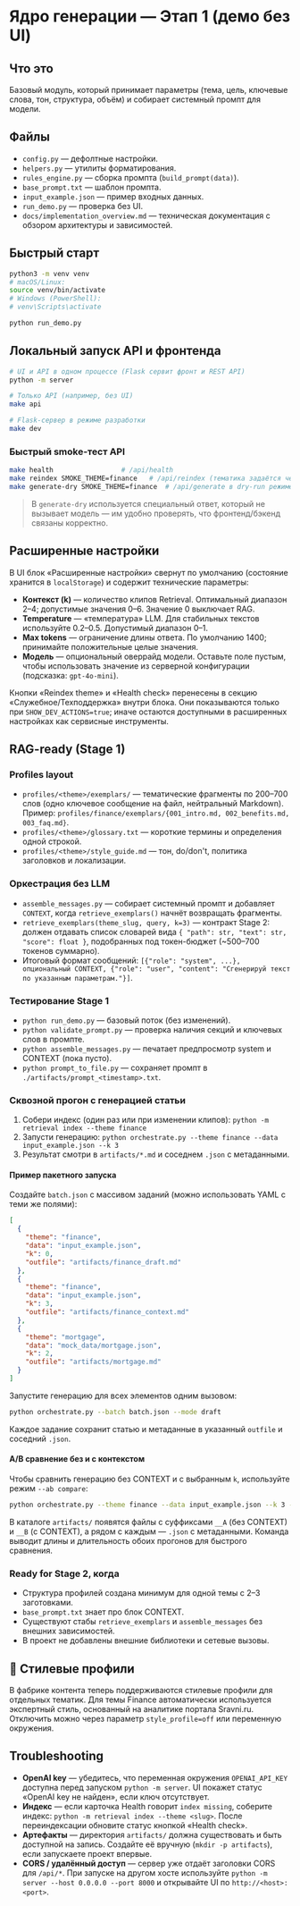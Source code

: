# Ядро генерации — Этап 1 (демо без UI)

## Что это
Базовый модуль, который принимает параметры (тема, цель, ключевые слова, тон, структура, объём)
и собирает системный промпт для модели.

## Файлы
- `config.py` — дефолтные настройки.
- `helpers.py` — утилиты форматирования.
- `rules_engine.py` — сборка промпта (`build_prompt(data)`).
- `base_prompt.txt` — шаблон промпта.
- `input_example.json` — пример входных данных.
- `run_demo.py` — проверка без UI.
- `docs/implementation_overview.md` — техническая документация с обзором архитектуры и зависимостей.

## Быстрый старт
```bash
python3 -m venv venv
# macOS/Linux:
source venv/bin/activate
# Windows (PowerShell):
# venv\Scripts\activate

python run_demo.py

```

## Локальный запуск API и фронтенда

```bash
# UI и API в одном процессе (Flask сервит фронт и REST API)
python -m server

# Только API (например, без UI)
make api

# Flask-сервер в режиме разработки
make dev
```

### Быстрый smoke-тест API

```bash
make health                 # /api/health
make reindex SMOKE_THEME=finance   # /api/reindex (тематика задаётся через SMOKE_THEME)
make generate-dry SMOKE_THEME=finance  # /api/generate в dry-run режиме
```

> В `generate-dry` используется специальный ответ, который не вызывает модель — им удобно проверять, что фронтенд/бэкенд связаны корректно.

## Расширенные настройки

В UI блок «Расширенные настройки» свернут по умолчанию (состояние хранится в `localStorage`) и содержит технические параметры:

- **Контекст (k)** — количество клипов Retrieval. Оптимальный диапазон 2–4; допустимые значения 0–6. Значение 0 выключает RAG.
- **Temperature** — «температура» LLM. Для стабильных текстов используйте 0.2–0.5. Допустимый диапазон 0–1.
- **Max tokens** — ограничение длины ответа. По умолчанию 1400; принимайте положительные целые значения.
- **Модель** — опциональный оверрайд модели. Оставьте поле пустым, чтобы использовать значение из серверной конфигурации (подсказка: `gpt-4o-mini`).

Кнопки «Reindex theme» и «Health check» перенесены в секцию «Служебное/Техподдержка» внутри блока. Они показываются только при `SHOW_DEV_ACTIONS=true`; иначе остаются доступными в расширенных настройках как сервисные инструменты.

## RAG-ready (Stage 1)

### Profiles layout
- `profiles/<theme>/exemplars/` — тематические фрагменты по 200–700 слов (одно ключевое сообщение на файл, нейтральный Markdown). Пример: `profiles/finance/exemplars/{001_intro.md, 002_benefits.md, 003_faq.md}`.
- `profiles/<theme>/glossary.txt` — короткие термины и определения одной строкой.
- `profiles/<theme>/style_guide.md` — тон, do/don't, политика заголовков и локализации.

### Оркестрация без LLM
- `assemble_messages.py` — собирает системный промпт и добавляет `CONTEXT`, когда `retrieve_exemplars()` начнёт возвращать фрагменты.
- `retrieve_exemplars(theme_slug, query, k=3)` — контракт Stage 2: должен отдавать список словарей вида `{ "path": str, "text": str, "score": float }`, подобранных под токен-бюджет (~500–700 токенов суммарно).
- Итоговый формат сообщений: `[{"role": "system", ...}, опциональный CONTEXT, {"role": "user", "content": "Сгенерируй текст по указанным параметрам."}]`.

### Тестирование Stage 1
- `python run_demo.py` — базовый поток (без изменений).
- `python validate_prompt.py` — проверка наличия секций и ключевых слов в промпте.
- `python assemble_messages.py` — печатает предпросмотр system и CONTEXT (пока пусто).
- `python prompt_to_file.py` — сохраняет промпт в `./artifacts/prompt_<timestamp>.txt`.

### Сквозной прогон с генерацией статьи
1. Собери индекс (один раз или при изменении клипов): `python -m retrieval index --theme finance`
2. Запусти генерацию: `python orchestrate.py --theme finance --data input_example.json --k 3`
3. Результат смотри в `artifacts/*.md` и соседнем `.json` с метаданными.

#### Пример пакетного запуска

Создайте `batch.json` с массивом заданий (можно использовать YAML с теми же полями):

```json
[
  {
    "theme": "finance",
    "data": "input_example.json",
    "k": 0,
    "outfile": "artifacts/finance_draft.md"
  },
  {
    "theme": "finance",
    "data": "input_example.json",
    "k": 3,
    "outfile": "artifacts/finance_context.md"
  },
  {
    "theme": "mortgage",
    "data": "mock_data/mortgage.json",
    "k": 2,
    "outfile": "artifacts/mortgage.md"
  }
]
```

Запустите генерацию для всех элементов одним вызовом:

```bash
python orchestrate.py --batch batch.json --mode draft
```

Каждое задание сохранит статью и метаданные в указанный `outfile` и соседний `.json`.

#### A/B сравнение без и с контекстом

Чтобы сравнить генерацию без CONTEXT и с выбранным `k`, используйте режим `--ab compare`:

```bash
python orchestrate.py --theme finance --data input_example.json --k 3 --ab compare
```

В каталоге `artifacts/` появятся файлы с суффиксами `__A` (без CONTEXT) и `__B` (с CONTEXT),
а рядом с каждым — `.json` с метаданными. Команда выводит длины и длительность обоих прогонов для быстрого сравнения.

### Ready for Stage 2, когда
- Структура профилей создана минимум для одной темы с 2–3 заготовками.
- `base_prompt.txt` знает про блок CONTEXT.
- Существуют стабы `retrieve_exemplars` и `assemble_messages` без внешних зависимостей.
- В проект не добавлены внешние библиотеки и сетевые вызовы.

## 💬 Стилевые профили

В фабрике контента теперь поддерживаются стилевые профили для отдельных тематик. Для темы Finance автоматически используется
экспертный стиль, основанный на аналитике портала Sravni.ru. Отключить можно через параметр `style_profile=off` или переменную
окружения.

## Troubleshooting

- **OpenAI key** — убедитесь, что переменная окружения `OPENAI_API_KEY` доступна перед запуском `python -m server`. UI покажет статус «OpenAI key не найден», если ключ отсутствует.
- **Индекс** — если карточка Health говорит `index missing`, соберите индекс: `python -m retrieval index --theme <slug>`. После переиндексации обновите статус кнопкой «Health check».
- **Артефакты** — директория `artifacts/` должна существовать и быть доступной на запись. Создайте её вручную (`mkdir -p artifacts`), если запускаете проект впервые.
- **CORS / удалённый доступ** — сервер уже отдаёт заголовки CORS для `/api/*`. При запуске на другом хосте используйте `python -m server --host 0.0.0.0 --port 8000` и открывайте UI по `http://<host>:<port>`.

